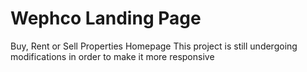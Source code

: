 # Wephco Landing Page 
Buy, Rent or Sell Properties Homepage
This project is still undergoing modifications in order to make it more responsive
